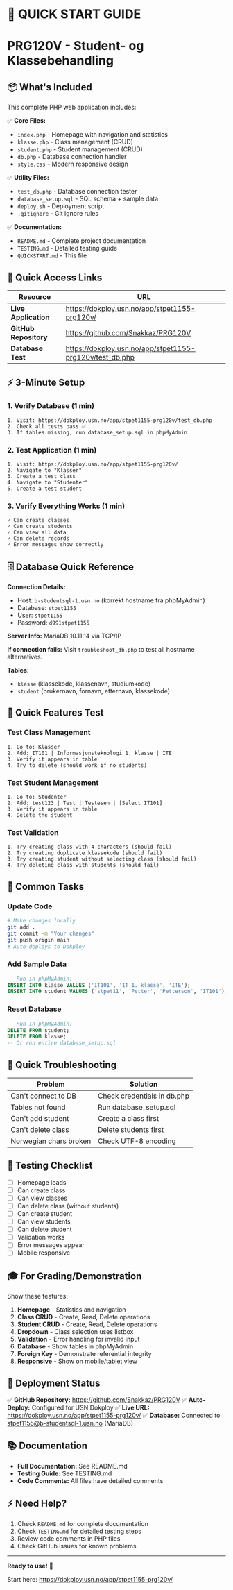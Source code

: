 # 🚀 QUICK START GUIDE
# PRG120V - Student- og Klassebehandling

## 📦 What's Included

This complete PHP web application includes:

✅ **Core Files:**
- `index.php` - Homepage with navigation and statistics
- `klasse.php` - Class management (CRUD)
- `student.php` - Student management (CRUD)
- `db.php` - Database connection handler
- `style.css` - Modern responsive design

✅ **Utility Files:**
- `test_db.php` - Database connection tester
- `database_setup.sql` - SQL schema + sample data
- `deploy.sh` - Deployment script
- `.gitignore` - Git ignore rules

✅ **Documentation:**
- `README.md` - Complete project documentation
- `TESTING.md` - Detailed testing guide
- `QUICKSTART.md` - This file

## 🎯 Quick Access Links

| Resource | URL |
|----------|-----|
| **Live Application** | https://dokploy.usn.no/app/stpet1155-prg120v/ |
| **GitHub Repository** | https://github.com/Snakkaz/PRG120V |
| **Database Test** | https://dokploy.usn.no/app/stpet1155-prg120v/test_db.php |

## ⚡ 3-Minute Setup

### 1. Verify Database (1 min)
```
1. Visit: https://dokploy.usn.no/app/stpet1155-prg120v/test_db.php
2. Check all tests pass ✅
3. If tables missing, run database_setup.sql in phpMyAdmin
```

### 2. Test Application (1 min)
```
1. Visit: https://dokploy.usn.no/app/stpet1155-prg120v/
2. Navigate to "Klasser"
3. Create a test class
4. Navigate to "Studenter"
5. Create a test student
```

### 3. Verify Everything Works (1 min)
```
✓ Can create classes
✓ Can create students
✓ Can view all data
✓ Can delete records
✓ Error messages show correctly
```

## 🗄️ Database Quick Reference

**Connection Details:**
- Host: `b-studentsql-1.usn.no` (korrekt hostname fra phpMyAdmin)
- Database: `stpet1155`
- User: `stpet1155`
- Password: `d991stpet1155`

**Server Info:** MariaDB 10.11.14 via TCP/IP

**If connection fails:** Visit `troubleshoot_db.php` to test all hostname alternatives.

**Tables:**
- `klasse` (klassekode, klassenavn, studiumkode)
- `student` (brukernavn, fornavn, etternavn, klassekode)

## 📝 Quick Features Test

### Test Class Management
```
1. Go to: Klasser
2. Add: IT101 | Informasjonsteknologi 1. klasse | ITE
3. Verify it appears in table
4. Try to delete (should work if no students)
```

### Test Student Management
```
1. Go to: Studenter
2. Add: test123 | Test | Testesen | [Select IT101]
3. Verify it appears in table
4. Delete the student
```

### Test Validation
```
1. Try creating class with 4 characters (should fail)
2. Try creating duplicate klassekode (should fail)
3. Try creating student without selecting class (should fail)
4. Try deleting class with students (should fail)
```

## 🔧 Common Tasks

### Update Code
```bash
# Make changes locally
git add .
git commit -m "Your changes"
git push origin main
# Auto-deploys to Dokploy
```

### Add Sample Data
```sql
-- Run in phpMyAdmin:
INSERT INTO klasse VALUES ('IT101', 'IT 1. klasse', 'ITE');
INSERT INTO student VALUES ('stpet11', 'Petter', 'Petterson', 'IT101');
```

### Reset Database
```sql
-- Run in phpMyAdmin:
DELETE FROM student;
DELETE FROM klasse;
-- Or run entire database_setup.sql
```

## 🐛 Quick Troubleshooting

| Problem | Solution |
|---------|----------|
| Can't connect to DB | Check credentials in db.php |
| Tables not found | Run database_setup.sql |
| Can't add student | Create a class first |
| Can't delete class | Delete students first |
| Norwegian chars broken | Check UTF-8 encoding |

## 📱 Testing Checklist

- [ ] Homepage loads
- [ ] Can create class
- [ ] Can view classes
- [ ] Can delete class (without students)
- [ ] Can create student
- [ ] Can view students
- [ ] Can delete student
- [ ] Validation works
- [ ] Error messages appear
- [ ] Mobile responsive

## 🎓 For Grading/Demonstration

Show these features:

1. **Homepage** - Statistics and navigation
2. **Class CRUD** - Create, Read, Delete operations
3. **Student CRUD** - Create, Read, Delete operations
4. **Dropdown** - Class selection uses listbox
5. **Validation** - Error handling for invalid input
6. **Database** - Show tables in phpMyAdmin
7. **Foreign Key** - Demonstrate referential integrity
8. **Responsive** - Show on mobile/tablet view

## 🚀 Deployment Status

✅ **GitHub Repository:** https://github.com/Snakkaz/PRG120V
✅ **Auto-Deploy:** Configured for USN Dokploy
✅ **Live URL:** https://dokploy.usn.no/app/stpet1155-prg120v/
✅ **Database:** Connected to stpet1155@b-studentsql-1.usn.no (MariaDB)

## 📚 Documentation

- **Full Documentation:** See README.md
- **Testing Guide:** See TESTING.md
- **Code Comments:** All files have detailed comments

## ⚡ Need Help?

1. Check `README.md` for complete documentation
2. Check `TESTING.md` for detailed testing steps
3. Review code comments in PHP files
4. Check GitHub issues for known problems

---

**Ready to use!** 🎉

Start here: https://dokploy.usn.no/app/stpet1155-prg120v/
